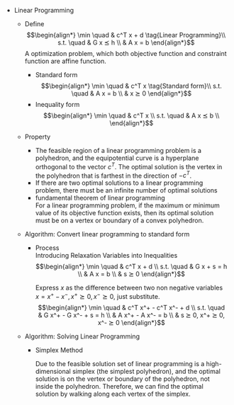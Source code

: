 * Linear Programming
  - Define
    $$\begin{align*}
      \min \quad & c^T x + d  \tag{Linear Programming}\\
      s.t. \quad & G x ⪯ h  \\
        & A x = b
    \end{align*}$$
    A optimization problem, which both objective function and constraint function are affine function.
    
    - Standard form
      $$\begin{align*}
        \min \quad & c^T x  \tag{Standard form}\\
        s.t. \quad & A x = b  \\
          & x ⪰ 0
      \end{align*}$$
    - Inequality form
      $$\begin{align*}
        \min \quad & c^T x  \\
        s.t. \quad & A x ⪯ b  \\
      \end{align*}$$

  - Property
    - The feasible region of a linear programming problem is a polyhedron, and the equipotential curve is a hyperplane orthogonal to the vector $c^T$. The optimal solution is the vertex in the polyhedron that is farthest in the direction of $-c^T$.
    - If there are two optimal solutions to a linear programming problem, there must be an infinite number of optimal solutions
    - fundamental theorem of linear programming  
      For a linear programming problem, if the maximum or minimum value of its objective function exists, then its optimal solution must be on a vertex or boundary of a convex polyhedron. 
  
  - Algorithm: Convert linear programming to standard form
    - Process  
      Introducing Relaxation Variables into Inequalities
      $$\begin{align*}
        \min \quad & c^T x + d  \\
        s.t. \quad & G x + s = h  \\
          & A x = b  \\
          & s ⪰ 0
      \end{align*}$$

      Express $x$ as the difference between two non negative variables $x = x^+ - x^-, x^+ ⪰ 0, x^- ⪰ 0$, just substitute.
      $$\begin{align*}
        \min \quad & c^T x^+ - c^T x^- + d  \\
        s.t. \quad & G x^+ - G x^- + s = h  \\
          & A x^+ - A x^- = b  \\
          & s ⪰ 0, x^+ ⪰ 0, x^- ⪰ 0
      \end{align*}$$

  - Algorithm: Solving Linear Programming
    * Simplex Method

      Due to the feasible solution set of linear programming is a high-dimensional simplex (the simplest polyhedron), and the optimal solution is on the vertex or boundary of the polyhedron, not inside the polyhedron. Therefore, we can find the optimal solution by walking along each vertex of the simplex.
